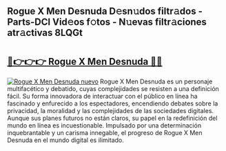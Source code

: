 ## Rogue X Men Desnuda D𝚎sn𝚞dos filtr𝚊dos - Parts-DCl Vid𝚎os f𝚘tos - N𝚞evas filtr𝚊ciones atr𝚊ctivas 8LQGt

# <h2><a href="http://mb3s9d.tromn.icu/?c=Rogue+X+Men+Desnuda">🔗👉👉👉 Rogue X Men Desnuda 🔗🔗</a></h2>

[![Rogue X Men Desnuda nuevo](https://i.imgur.com/pEAQMta.gif)](http://mb3s9d.tromn.icu/?c=Rogue+X+Men+Desnuda)
Rogue X Men Desnuda es un personaje multifacético y debatido, cuyas complejidades se resisten a una definición fácil.  Su forma innovadora de interactuar con el público en línea ha fascinado y enfurecido a los espectadores, encendiendo debates sobre la privacidad, la moralidad y las complejidades de las sociedades digitales. Aunque sus planes futuros no están claros, su papel en la redefinición del mundo en línea es incuestionable. Impulsado por una determinación inquebrantable y un carisma innegable, el progreso de Rogue X Men Desnuda en el mundo digital es ilimitado.
